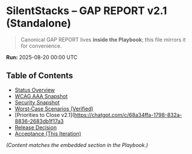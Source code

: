 # SilentStacks – GAP REPORT v2.1 (Standalone)
> Canonical GAP REPORT lives **inside the Playbook**; this file mirrors it for convenience.

**Run:** 2025-08-20 00:00 UTC

## Table of Contents
- [Status Overview](https://github.com/patrick1981/SilentStacksTest/blob/main/docs/Playbook_v2.1.md#status-overview)
- [WCAG AAA Snapshot](https://github.com/patrick1981/SilentStacksTest/blob/main/docs/Playbook_v2.1.md#status-overview)
- [Security Snapshot](https://github.com/patrick1981/SilentStacksTest/blob/main/docs/Playbook_v2.1.md#status-overview)
- [Worst‑Case Scenarios (Verified)](https://github.com/patrick1981/SilentStacksTest/blob/main/docs/Playbook_v2.1.md#status-overview)
- [Priorities to Close v2.1](https://chatgpt.com/c/68a34ffa-1798-832a-8836-2683db1f17a3
- [Release Decision](#release-decision)
- [Acceptance (This Iteration)](#acceptance-this-iteration)

*(Content matches the embedded section in the Playbook.)*
